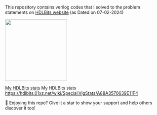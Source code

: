 This repository contains verilog codes that I solved to the problem statements on <a href=https://hdlbits.01xz.net/wiki/Problem_sets >HDLBits website</a> (as Dated on 07-02-2024)

<img src="https://hdlbits.01xz.net/images/logo270.png" width="200" height="200">

<a href=https://hdlbits.01xz.net/wiki/Problem_sets >My HDLBits stats</a>
My HDLBits stats
https://hdlbits.01xz.net/wiki/Special:VlgStats/A88A3570639E11F4

🌟 Enjoying this repo? Give it a star to show your support and help others discover it too!
